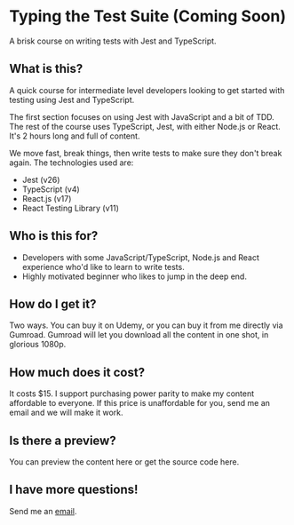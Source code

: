# Typing the Test Suite (Coming Soon)

A brisk course on writing tests with Jest and TypeScript.

## What is this?

A quick course for intermediate level developers looking to get started with testing using Jest and TypeScript.

The first section focuses on using Jest with JavaScript and a bit of TDD. The rest of the course uses TypeScript, Jest, with either Node.js or React. It's 2 hours long and full of content.

We move fast, break things, then write tests to make sure they don't break again. The technologies used are:

- Jest (v26)
- TypeScript (v4)
- React.js (v17)
- React Testing Library (v11)

## Who is this for?

- Developers with some JavaScript/TypeScript, Node.js and React experience who'd like to learn to write tests.
- Highly motivated beginner who likes to jump in the deep end.

## How do I get it?

Two ways. You can buy it on Udemy, or you can buy it from me directly via Gumroad. Gumroad will let you download all the content in one shot, in glorious 1080p.

## How much does it cost?

It costs $15. I support purchasing power parity to make my content affordable to everyone. If this price is unaffordable for you, send me an email and we will make it work.

## Is there a preview?

You can preview the content here or get the source code here.

## I have more questions!

Send me an [email](mailto:lachlan@vuejs-course.com). 

